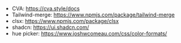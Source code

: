- CVA: https://cva.style/docs
- Tailwind-merge: https://www.npmjs.com/package/tailwind-merge
- clsx: https://www.npmjs.com/package/clsx
- shadcn: https://ui.shadcn.com/
- hue picker: https://www.joshwcomeau.com/css/color-formats/
